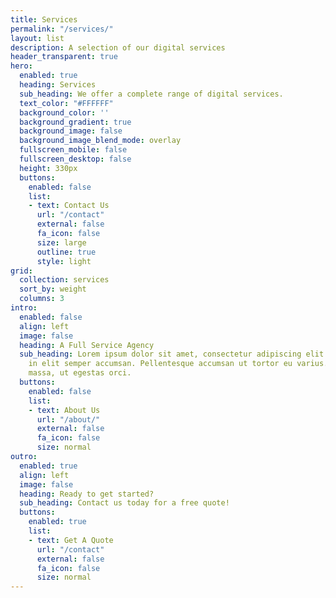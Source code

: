 ```yaml
---
title: Services
permalink: "/services/"
layout: list
description: A selection of our digital services
header_transparent: true
hero:
  enabled: true
  heading: Services
  sub_heading: We offer a complete range of digital services.
  text_color: "#FFFFFF"
  background_color: ''
  background_gradient: true
  background_image: false
  background_image_blend_mode: overlay
  fullscreen_mobile: false
  fullscreen_desktop: false
  height: 330px
  buttons:
    enabled: false
    list:
    - text: Contact Us
      url: "/contact"
      external: false
      fa_icon: false
      size: large
      outline: true
      style: light
grid:
  collection: services
  sort_by: weight
  columns: 3
intro:
  enabled: false
  align: left
  image: false
  heading: A Full Service Agency
  sub_heading: Lorem ipsum dolor sit amet, consectetur adipiscing elit. Ut eget sapien
    in elit semper accumsan. Pellentesque accumsan ut tortor eu varius. Sed id tincidunt
    massa, ut egestas orci.
  buttons:
    enabled: false
    list:
    - text: About Us
      url: "/about/"
      external: false
      fa_icon: false
      size: normal
outro:
  enabled: true
  align: left
  image: false
  heading: Ready to get started?
  sub_heading: Contact us today for a free quote!
  buttons:
    enabled: true
    list:
    - text: Get A Quote
      url: "/contact"
      external: false
      fa_icon: false
      size: normal
---
```


